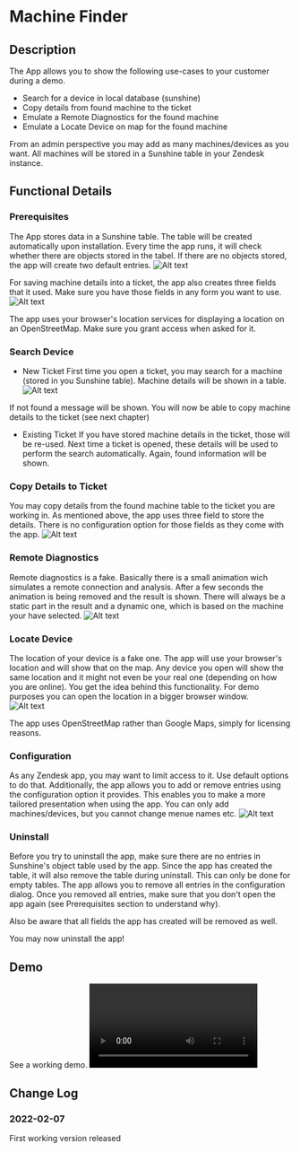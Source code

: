 # Machine Finder

## Description
The App allows you to show the following use-cases to your customer during a demo.

- Search for a device in local database (sunshine)
- Copy details from found machine to the ticket
- Emulate a Remote Diagnostics for the found machine
- Emulate a Locate Device on map for the found machine

From an admin perspective you may add as many machines/devices as you want. All machines will be stored in a Sunshine table in your Zendesk instance. 



## Functional Details

### Prerequisites
The App stores data in a Sunshine table. The table will be created automatically upon installation. Every time the app runs, it will check whether there are objects stored in the tabel. If there are no objects stored, the app will create two default entries. 
![Alt text](/Documentation/custom_objects?raw=true "Object Table")

For saving machine details into a ticket, the app also creates three fields that it used. Make sure you have those fields in any form you want to use.
![Alt text](/Documentation/ticket_fields?raw=true "Ticket Fields")

The app uses your browser's location services for displaying a location on an OpenStreetMap. Make sure you grant access when asked for it.


### Search Device
* New Ticket
First time you open a ticket, you may search for a machine (stored in you Sunshine table). Machine details will be shown in a table.
![Alt text](/Documentation/search_result?raw=true "Search Result")

If not found a message will be shown. 
You will now be able to copy machine details to the ticket (see next chapter)

* Existing Ticket
If you have stored machine details in the ticket, those will be re-used. Next time a ticket is opened, these details will be used to perform the search automatically. Again, found information will be shown. 


### Copy Details to Ticket
You may copy details from the found machine table to the ticket you are working in. As mentioned above, the app uses three field to store the details. 
There is no configuration option for those fields as they come with the app.
![Alt text](/Documentation/ticket_fields?raw=true "Ticket Fields")


### Remote Diagnostics
Remote diagnostics is a fake. Basically there is a small animation wich simulates a remote connection and analysis. After a few seconds the animation is being removed and the result is shown. There will always be a static part in the result and a dynamic one, which is based on the machine your have selected. 
![Alt text](/Documentation/remote_diagnostics?raw=true "Remote Diagnostics")


### Locate Device
The location of your device is a fake one. The app will use your browser's location and will show that on the map. Any device you open will show the same location and it might not even be your real one (depending on how you are online). 
You get the idea behind this functionality. 
For demo purposes you can open the location in a bigger browser window.  
![Alt text](/Documentation/location_map?raw=true "Location")

The app uses OpenStreetMap rather than Google Maps, simply for licensing reasons.


### Configuration
As any Zendesk app, you may want to limit access to it. Use default options to do that.
Additionally, the app allows you to add or remove entries using the configuration option it provides. This enables you to make a more tailored presentation when using the app. You can only add machines/devices, but you cannot change menue names etc. 
![Alt text](/Documentation/configuration?raw=true "Configuration")


### Uninstall
Before you try to uninstall the app, make sure there are no entries in Sunshine's object table used by the app. Since the app has created the table, it will also remove the table during uninstall. This can only be done for empty tables.
The app allows you to remove all entries in the configuration dialog. Once you removed all entries, make sure that you don't open the app again (see Prerequisites section to understand why).

Also be aware that all fields the app has created will be removed as well. 

You may now uninstall the app!



## Demo
See a working demo.
![Alt text](/Documentation/demo.mp4?raw=true "Demo")


## Change Log

### 2022-02-07
First working version released
